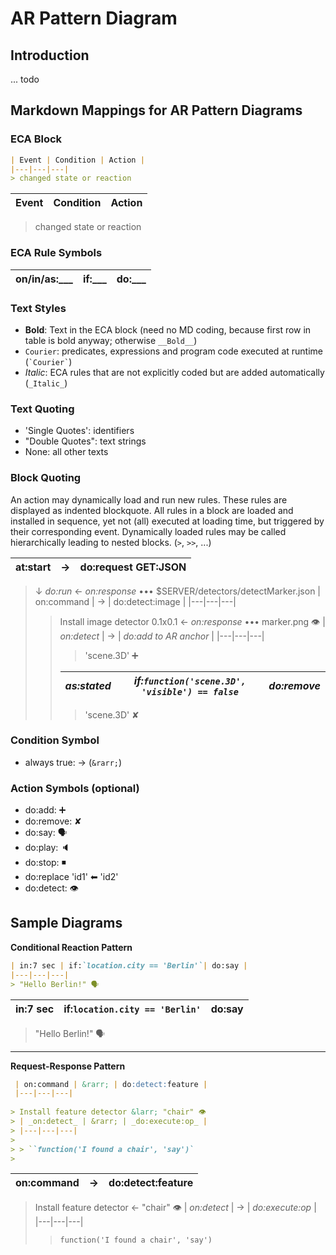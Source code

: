 # AR Pattern Diagram

## Introduction

... todo

## Markdown Mappings for AR Pattern Diagrams

### ECA Block

```markdown
| Event | Condition | Action |
|---|---|---|
> changed state or reaction
```

| Event | Condition | Action |
|---|---|---|
> changed state or reaction

### ECA Rule Symbols

| on/in/as:___ | if:___ | do:___ |
|---|---|---|

### Text Styles
- __Bold__: Text in the ECA block (need no MD coding, because first row in table is bold anyway; otherwise ``__Bold__``)
- `Courier`: predicates, expressions and program code executed at runtime  (`` `Courier` ``)
- _Italic_: ECA rules that are not explicitly coded but are added automatically (`_Italic_`)


### Text Quoting

- 'Single Quotes': identifiers
- "Double Quotes": text strings
- None: all other texts

### Block Quoting

An action may dynamically load and run new rules. These rules are displayed as indented blockquote. 
All rules in a block are loaded and installed in sequence, yet not (all) executed at loading time, but triggered by their corresponding event.
Dynamically loaded rules may be called hierarchically leading to nested blocks. (`>`, `>>`, ...)

| at:start| &rarr; | do:request GET:JSON |
|---|---|---|

> &darr; _do:run_ &larr; _on:response_ ••• $SERVER/detectors/detectMarker.json
> | on:command | &rarr; | do:detect:image |
> |---|---|---|
> 
>> Install image detector 0.1x0.1 &larr; _on:response_  •••  marker.png 👁
>> | _on:detect_ | &rarr; | _do:add to AR anchor_ |
>> |---|---|---|
>> 
>>> 'scene.3D' ➕
>> 
>> | _as:stated_ | _if:`function('scene.3D', 'visible') == false`_ | _do:remove_ |
>> |---|---|---|
>> 
>>> 'scene.3D' ✘
> 

### Condition Symbol
- always true: &rarr; (`&rarr;`)
 
### Action Symbols (optional)
- do:add: ➕
- do:remove: ✘
- do:say: 🗣
- do:play: 🔈
- do:stop: ◾
- do:replace 'id1' ⬅ 'id2'
- do:detect: 👁

## Sample Diagrams

**Conditional Reaction Pattern**

```markdown
| in:7 sec | if:`location.city == 'Berlin'`| do:say |
|---|---|---|
> "Hello Berlin!" 🗣
```

| in:7 sec | if:`location.city == 'Berlin'`| do:say |
|---|---|---|
> "Hello Berlin!" 🗣

---

**Request-Response Pattern**

```markdown
 | on:command | &rarr; | do:detect:feature |
 |---|---|---|
 
> Install feature detector &larr; "chair" 👁
> | _on:detect_ | &rarr; | _do:execute:op_ |
> |---|---|---|
> 
> > ``function('I found a chair', 'say')`  
> 
```

 | on:command | &rarr; | do:detect:feature |
 |---|---|---|
 
> Install feature detector &larr; "chair" 👁
> | _on:detect_ | &rarr; | _do:execute:op_ |
> |---|---|---|
> 
> > `function('I found a chair', 'say')`  
>
